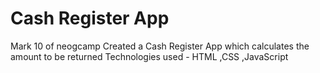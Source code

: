# Cash Register App
 Mark 10 of neogcamp
  Created a  Cash Register App which calculates the amount to be returned
  Technologies used -
  HTML ,CSS ,JavaScript
  
  

